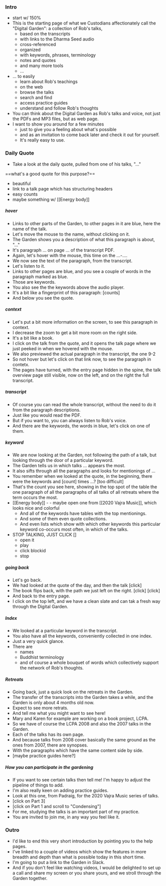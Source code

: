 ### Intro
- start w/ 150%
- This is the starting page of what we Custodians affectionately call the "Digital Garden": a collection of Rob's talks, 
	- based on the transcripts
	- with links to the Dharma Seed audio
	- cross-referenced
	- organized
	- with keywords, phrases, terminology
	- notes and quotes
	- and many more tools
	- ...
- ... to easily
	- learn about Rob's teachings
	- on the web
	- browse the talks
	- search and find
	- access practice guides
	- understand and follow Rob's thoughts
- You can think about the Digital Garden as Rob's talks and voice, not just the PDFs and MP3 files, but as web page.
- I want to show you around for a few minutes
	- just to give you a feeling about what's possible
	- and as an invitation to come back later and check it out for yourself.
	- It's really easy to use.

### Daily Quote
- Take a look at the daily quote, pulled from one of his talks, "..."

==what's a good quote for this purpose?==
- beautiful
- link to a talk page which has structuring headers
- easy counts
- maybe something w/ [[Energy body]]

##### hover
- Links to other parts of the Garden, to other pages in it are blue, here the name of the talk.
- Let's move the mouse to the name, without clicking on it.
- The Garden shows you a description of what this paragraph is about, "..."
- It's paragraph ... on page ... of the transcript PDF.
- Again, let's hover with the mouse, this time on the ...-....
- We now see the text of the paragraph, from the transcript.
- Let's listen to it.
- Links to other pages are blue, and you see a couple of words in the paragraph marked as blue.
- Those are keywords.
- You also see the the keywords above the audio player.
- It's a bit like a fingerprint of this paragraph: [counts]
- And below you see the quote.

##### context
- Let's put a bit more information on the screen, to see this paragraph in context.
- I decrease the zoom to get a bit more room on the right side.
- It's a bit like a book.
- I click on the talk from the quote, and it opens the talk page where we just peeked in when we hovered with the mouse.
- We also previewed the actual paragraph in the transcript, the one 9-2
- So not hover but let's click on that link now, to see the paragraph in contetx.
- The pages have turned, with the entry page hidden in the spine, the talk overview page still visible, now on the left, and on the right the full transcript.

##### transcript
- Of course you can read the whole transcript, without the need to do it from the paragraph descriptions.
- Just like you would read the PDF.
- But if you want to, you can always listen to Rob's voice.
- And there are the keywords, the words in blue, let's click on one of them.

##### keyword
- We are now looking at the Garden, not following the path of a talk, but looking through the door of a particular keyword.
- The Garden tells us in which talks ... appears the most.
- It also sifts through all the paragraphs and looks for mentionings of ...
- You remember when we looked at the quote, in the beginning, there were the keywords and [count] times ...? [too difficult]
- That's the count you see here, showing in the top spot of the table the one paragraph of all the paragraphs of all talks of all retreats where the term occurs the most.
- [[Energy body]] - - maybe open one from [[2020 Vajra Music]], which looks nice and colorful
	- And all of the keywords have tables with the top mentionings.
	- And some of them even quote collections.
	- And even lists which show with which other keywords this particular keyword co-occurs most often, in which of the talks.
- STOP TALKING, JUST CLICK []
	- open it
	- play
	- click blockid
	- stop

##### going back
- Let's go back.
- We had looked at the quote of the day, and then the talk [click]
- The book flips back, with the path we just left on the right. [click] [click]
- And back to the entry page.
- I click on the top left, and we have a clean slate and can tak a fresh way through the Digital Garden.

##### Index
- We looked at a particular keyword in the transcript.
- You also have all the keywords, conveniently collected in one index.
- Just a very quick glance.
- There are
	- names
	- Buddhist terminology
	- and of course a whole bouquet of words which collectively support the network of Rob's thoughts.

##### Retreats
- Going back, just a quick look on the retreats in the Garden.
- The transfer of the transcripts into the Garden takes a while, and the Garden is only about 4 months old now.
- Expect to see more retrats.
- And tell me what you might want to see here!
- Mary and Karen for example are working on a book project, LCPA.
- So we have of course the LCPA 2008 and also the 2007 talks in the Garden.
- Each of the talks has its own page.
- And because talks from 2008 cover basically the same ground as the ones from 2007, there are synopses.
- With the paragraphs which have the same content side by side.
- [maybe practice guides here?]

##### How you can participate in the gardening
- If you want to see certain talks then tell me! I'm happy to adjust the pipeline of things to add.
- I'm also really keen on adding practice guides.
- Look at this one, from Padraig, for the 2020 Vajra Music series of talks.
- [click on Part 3]
- [click on Part 1 and scroll to "Condensing"]
- For me, studying the talks is an important part of my practice.
- You are invited to join me, in any way you feel like it.

### Outro
- I'd like to end this very short introduction by pointing you to the help pages.
- I've linked to a couple of videos which show the features in more breadth and depth than what is possible today in this short time.
- I'm going to put a link to the Garden in Slack.
- And if you don't feel like watching videos, I would be delighted to set up a call and share my screen or you share yours, and we stroll through the Garden together.